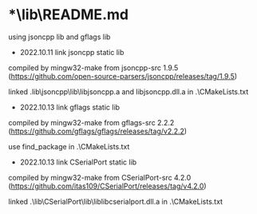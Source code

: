 # *\lib\README.md

using jsoncpp lib and gflags lib

* 2022.10.11 link jsoncpp static lib

compiled by mingw32-make from jsoncpp-src 1.9.5 (https://github.com/open-source-parsers/jsoncpp/releases/tag/1.9.5)

linked .lib\jsoncpp\lib\libjsoncpp.a and libjsoncpp.dll.a in .\CMakeLists.txt

* 2022.10.13 link gflags static lib

compiled by mingw32-make from gflags-src 2.2.2 (https://github.com/gflags/gflags/releases/tag/v2.2.2)

use find_package in .\CMakeLists.txt

* 2022.10.13 link CSerialPort static lib

compiled by mingw32-make from CSerialPort-src 4.2.0 (https://github.com/itas109/CSerialPort/releases/tag/v4.2.0)

linked .\lib\CSerialPort\lib\liblibcserialport.dll.a in .\CMakeLists.txt